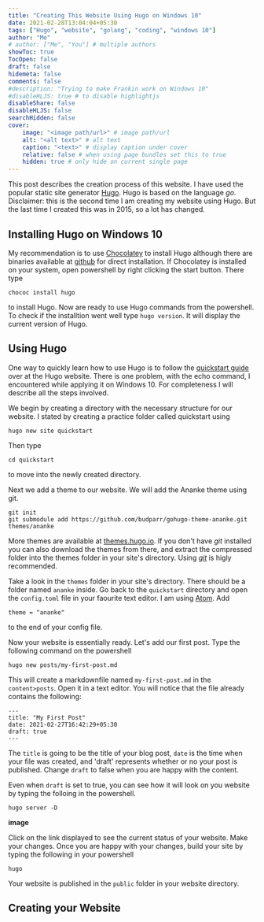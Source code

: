 ```yaml
---
title: "Creating This Website Using Hugo on Windows 10"
date: 2021-02-28T13:04:04+05:30
tags: ["Hugo", "website", "golang", "coding", "windows 10"]
author: "Me"
# author: ["Me", "You"] # multiple authors
showToc: true
TocOpen: false
draft: false
hidemeta: false
comments: false
#description: "Trying to make Frankin work on Windows 10"
#disableHLJS: true # to disable highlightjs
disableShare: false
disableHLJS: false
searchHidden: false
cover:
    image: "<image path/url>" # image path/url
    alt: "<alt text>" # alt text
    caption: "<text>" # display caption under cover
    relative: false # when using page bundles set this to true
    hidden: true # only hide on current single page
---
```




This post describes the creation process of this website. I have used the popular static site generator [Hugo](https://gohugo.io/). Hugo is based on the language *go*. Disclaimer: this is the second time I am creating my website using Hugo. But the last time I created this was in 2015, so a lot has changed.

## Installing Hugo on Windows 10
My recommendation is to use [Chocolatey](https://chocolatey.org/) to install Hugo although there are binaries available at [github](https://github.com/gohugoio/hugo/releases) for direct installation. If Chocolatey is installed on your system, open powershell by right clicking the start button. There type

```
chococ install hugo
```

to install Hugo. Now are ready to use Hugo commands from the powershell. To check if the installtion went well type `hugo version`. It will display the current version of Hugo.

## Using Hugo

One way to quickly learn how to use Hugo is to follow the [quickstart guide](https://gohugo.io/getting-started/quick-start/) over at the Hugo website. There is one problem, with the echo command, I encountered while applying it on Windows 10. For completeness I will describe all the steps involved.

We begin by creating a directory with the necessary structure for our website. I stated by creating a practice folder called quickstart using

```
hugo new site quickstart
```
Then type
```
cd quickstart
```
to move into the newly created directory.

Next we add a theme to our website. We will add the Ananke theme using git.

```
git init
git submodule add https://github.com/budparr/gohugo-theme-ananke.git themes/ananke
```
More themes are available at [themes.hugo.io](https://themes.gohugo.io/). If you don't have *git* installed you can also download the themes from there, and extract the compressed folder into the themes folder in your site's directory. Using [*git*](https://git-scm.com/downloads) is higly recommended.

Take a look in the `themes` folder in your site's directory. There should be a folder named `ananke` inside. Go back to the `quickstart` directory and open the `config.toml` file in your faourite text editor. I am using [Atom](). Add
```
theme = "ananke"
```
to the end of your config file.

Now your website is essentially ready. Let's add our first post. Type the following command on the powershell

```
hugo new posts/my-first-post.md
```
This will create a markdownfile named `my-first-post.md` in the `content>posts`. Open it in a text editor. You will notice that the file already contains the following:
```
---
title: "My First Post"
date: 2021-02-27T16:42:29+05:30
draft: true
---
```
The `title` is going to be the title of your blog post, `date` is the time when your file was created, and 'draft' represents whether or no your post is published. Change `draft` to false when you are happy with the content.

Even when `draft` is set to true, you can see how it will look on you website by typing the folloing in the powershell.

```
hugo server -D
```

**image**

Click on the link displayed to see the current status of your website. Make your changes. Once you are happy with your changes, build your site by typing the following in your powershell
```
hugo
```
Your website is published in the `public` folder in your website directory.

## Creating your Website
